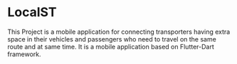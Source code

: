# LocalST
This Project is a mobile application for connecting transporters having extra space in their vehicles and passengers who need to travel on the same route and at same time. It is a mobile application based on Flutter-Dart framework.
